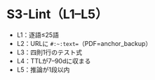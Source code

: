# S3-Lint（L1–L5）

- L1：逐語≤25語
- L2：URLに `#:~:text=`（PDF=anchor_backup）
- L3：四則1行のテスト式
- L4：TTLが7–90dに収まる
- L5：推論が1段以内

